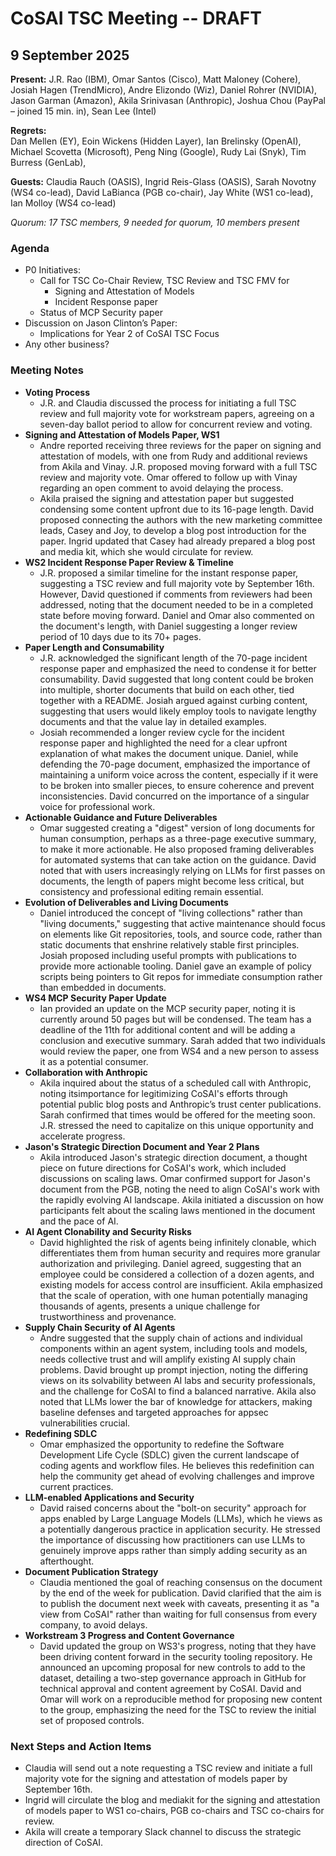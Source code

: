 # CoSAI TSC Meeting -- DRAFT

## 9 September 2025

**Present:**  J.R. Rao (IBM), Omar Santos (Cisco), Matt Maloney (Cohere), Josiah Hagen (TrendMicro), Andre Elizondo (Wiz), Daniel Rohrer (NVIDIA), Jason Garman (Amazon), Akila Srinivasan (Anthropic), Joshua Chou (PayPal – joined 15 min. in), Sean Lee (Intel)

**Regrets:**  
Dan Mellen (EY),  Eoin Wickens (Hidden Layer), Ian Brelinsky (OpenAI), Michael Scovetta (Microsoft), Peng Ning (Google), Rudy Lai (Snyk), Tim Burress (GenLab), 

**Guests:** Claudia Rauch (OASIS), Ingrid Reis-Glass (OASIS), Sarah Novotny (WS4 co-lead), David LaBianca (PGB co-chair), Jay White (WS1 co-lead), Ian Molloy (WS4 co-lead)

*Quorum: 17 TSC members, 9 needed for quorum, 10 members present*

### Agenda

* P0 Initiatives:  
  * Call for TSC Co-Chair Review,  TSC Review and TSC FMV for  
    * Signing and Attestation of Models  
    * Incident Response paper  
  * Status of MCP Security paper  
* Discussion on Jason Clinton’s Paper:  
  * Implications for Year 2 of CoSAI TSC Focus  
* Any other business?

### Meeting Notes

* **Voting Process**  
  * J.R. and Claudia discussed the process for initiating a full TSC review and full majority vote for workstream papers, agreeing on a seven-day ballot period to allow for concurrent review and voting.  
* **Signing and Attestation of Models Paper, WS1**  
  * Andre reported receiving three reviews for the paper on signing and attestation of models, with one from Rudy and additional reviews from Akila and Vinay. J.R. proposed moving forward with a full TSC review and majority vote. Omar offered to follow up with Vinay regarding an open comment to avoid delaying the process.  
  * Akila praised the signing and attestation paper but suggested condensing some content upfront due to its 16-page length. David proposed connecting the authors with the new marketing committee leads, Casey and Joy, to develop a blog post introduction for the paper. Ingrid updated that Casey had already prepared a blog post and media  kit, which she would circulate for review.  
* **WS2 Incident Response Paper Review & Timeline**  
  * J.R. proposed a similar timeline for the instant response paper, suggesting a TSC review and full majority vote by September 16th. However, David questioned if comments from reviewers had been addressed, noting that the document needed to be in a completed state before moving forward. Daniel and Omar also commented on the document's length, with Daniel suggesting a longer review period of 10 days due to its 70+ pages.  
* **Paper Length and Consumability**  
  * J.R. acknowledged the significant length of the 70-page incident response paper and emphasized the need to condense it for better consumability. David suggested that long content could be broken into multiple, shorter documents that build on each other, tied together with a README. Josiah argued against curbing content, suggesting that users would likely employ tools to navigate lengthy documents and that the value lay in detailed examples.  
  * Josiah recommended a longer review cycle for the incident response paper and highlighted the need for a clear upfront explanation of what makes the document unique. Daniel, while defending the 70-page document, emphasized the importance of maintaining a uniform voice across the content, especially if it were to be broken into smaller pieces, to ensure coherence and prevent inconsistencies. David concurred on the importance of a singular voice for professional work.  
* **Actionable Guidance and Future Deliverables**  
  * Omar suggested creating a "digest" version of long documents for human consumption, perhaps as a three-page executive summary, to make it more actionable. He also proposed framing deliverables for automated systems that can take action on the guidance. David noted that with users increasingly relying on LLMs for first passes on documents, the length of papers might become less critical, but consistency and professional editing remain essential.  
* **Evolution of Deliverables and Living Documents**  
  * Daniel introduced the concept of "living collections" rather than "living documents," suggesting that active maintenance should focus on elements like Git repositories, tools, and source code, rather than static documents that enshrine relatively stable first principles. Josiah proposed including useful prompts with publications to provide more actionable tooling. Daniel gave an example of policy scripts being pointers to Git repos for immediate consumption rather than embedded in documents.  
* **WS4 MCP Security Paper Update**  
  * Ian provided an update on the MCP security paper, noting it is currently around 50 pages but will be condensed. The team has a deadline of the 11th for additional content and will be adding a conclusion and executive summary. Sarah added that two individuals would review the paper, one from  WS4 and a new person to assess it as a potential consumer.  
* **Collaboration with Anthropic**  
  * Akila inquired about the status of a scheduled call with Anthropic, noting itsimportance for legitimizing CoSAI's efforts through potential public blog posts and Anthropic’s trust center publications. Sarah confirmed that times would be offered for the meeting soon. J.R. stressed the need to capitalize on this unique opportunity and accelerate progress.  
* **Jason's Strategic Direction Document and Year 2 Plans**  
  * Akila introduced Jason's strategic direction document, a thought piece on future directions for CoSAI's work, which included discussions on scaling laws. Omar confirmed support for Jason's document from the PGB, noting the need to align CoSAI's work with the rapidly evolving AI landscape. Akila initiated a discussion on how participants felt about the scaling laws mentioned in the document and the pace of AI.  
* **AI Agent Clonability and Security Risks**  
  * David highlighted the risk of agents being infinitely clonable, which differentiates them from human security and requires more granular authorization and privileging. Daniel agreed, suggesting that an employee could be considered a collection of a dozen agents, and existing models for access control are insufficient. Akila emphasized that the scale of operation, with one human potentially managing thousands of agents, presents a unique challenge for trustworthiness and provenance.  
* **Supply Chain Security of AI Agents**  
  * Andre suggested that the supply chain of actions and individual components within an agent system, including tools and models, needs collective trust and will amplify existing AI supply chain problems. David brought up prompt injection, noting the differing views on its solvability between AI labs and security professionals, and the challenge for CoSAI to find a balanced narrative. Akila also noted that LLMs lower the bar of knowledge for attackers, making baseline defenses and targeted approaches for appsec vulnerabilities crucial.  
* **Redefining SDLC**  
  * Omar emphasized the opportunity to redefine the Software Development Life Cycle (SDLC) given the current landscape of coding agents and workflow files. He believes this redefinition can help the community get ahead of evolving challenges and improve current practices.  
* **LLM-enabled Applications and Security**  
  * David raised concerns about the "bolt-on security" approach for apps enabled by Large Language Models (LLMs), which he views as a potentially dangerous practice in application security. He stressed the importance of discussing how practitioners can use LLMs to genuinely improve apps rather than simply adding security as an afterthought.  
* **Document Publication Strategy**  
  * Claudia mentioned the goal of reaching consensus on the document by the end of the week for publication. David clarified that the aim is to publish the document next week with caveats, presenting it as "a view from CoSAI" rather than waiting for full consensus from every company, to avoid delays.   
* **Workstream 3 Progress and Content Governance**  
  * David updated the group on WS3's progress, noting that they have been driving content forward in the security tooling repository. He announced an upcoming proposal for new controls to add to the dataset, detailing a two-step governance approach in GitHub for technical approval and content agreement by CoSAI. David and Omar will work on a reproducible method for proposing new content to the group, emphasizing the need for the TSC to review the initial set of proposed controls.

### Next Steps and Action Items

* Claudia will send out a note requesting a TSC review and initiate a full majority vote for the signing and attestation of models paper by September 16th.  
* Ingrid will circulate the blog and mediakit for the signing and attestation of models paper to WS1 co-chairs, PGB co-chairs and TSC co-chairs for review.  
* Akila will create a temporary Slack channel to discuss the strategic direction of CoSAI.

